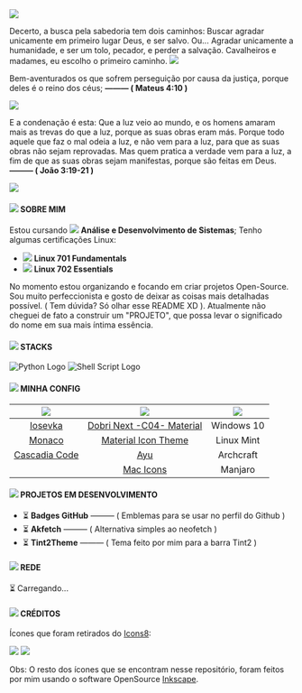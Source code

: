 <img src='https://cdn.discordapp.com/attachments/757631178193764474/1070787193859227708/line.png'>

Decerto, a busca pela sabedoria tem dois caminhos: Buscar agradar unicamente em primeiro lugar Deus, e ser salvo. Ou... Agradar unicamente a humanidade, e ser um tolo, pecador, e perder a salvação. Cavalheiros e madames, eu escolho o primeiro caminho.
<img src='https://cdn.discordapp.com/attachments/757631178193764474/1070787193859227708/line.png'>

<!-- —————— Abrimento dos versículos —————— -->

Bem-aventurados os que sofrem perseguição por causa da justiça, porque deles é o reino dos céus;
<strong> ——— ( Mateus 4:10 ) </strong>

<img src='https://cdn.discordapp.com/attachments/757631178193764474/1070787193859227708/line.png'>


E a condenação é esta: Que a luz veio ao mundo, e os homens amaram mais as trevas do que a luz, porque as suas obras eram más.
Porque todo aquele que faz o mal odeia a luz, e não vem para a luz, para que as suas obras não sejam reprovadas.
Mas quem pratica a verdade vem para a luz, a fim de que as suas obras sejam manifestas, porque são feitas em Deus.
<strong> ——— ( João 3:19-21 ) </strong>



</em> <!-- —————— Fechamento dos versículos —————— -->

<img src='https://cdn.discordapp.com/attachments/757631178193764474/1070787193859227708/line.png'>

<!-- —————— SOBRE MIM —————— -->
#### ![](https://cdn.discordapp.com/attachments/757631178193764474/1070787521161740338/icon-subtopic.png) SOBRE MIM 

Estou cursando ![](https://cdn.discordapp.com/attachments/757631178193764474/1072989961403506770/graduation.png) **Análise e Desenvolvimento de Sistemas**; Tenho algumas certificações Linux:
-  ![](https://cdn.discordapp.com/attachments/757631178193764474/1072990432855871550/certificate.png) **Linux 701 Fundamentals**
-  ![](https://cdn.discordapp.com/attachments/757631178193764474/1072990432855871550/certificate.png) **Linux 702 Essentials**

No momento estou organizando e focando em criar projetos Open-Source. Sou muito perfeccionista e gosto de deixar as coisas mais detalhadas possível. ( Tem dúvida? Só olhar esse README XD ). Atualmente não cheguei de fato a construir um "PROJETO", que possa levar o significado do nome em sua mais íntima essência.

<!-- —————— SOBRE MIM —————— -->


<!-- —————— LINGUAGENS —————— -->
#### ![](https://cdn.discordapp.com/attachments/757631178193764474/1070787521161740338/icon-subtopic.png) STACKS 

![Python Logo](https://cdn.discordapp.com/attachments/569005079932305410/994056796803190844/python.png "Python")
![Shell Script Logo](https://cdn.discordapp.com/attachments/569005079932305410/994058299215462570/shellscript.png "Shell Script")

<!-- —————— LINGUAGENS —————— -->

<!-- —————— CONFIGURAÇÃO —————— -->
#### ![](https://cdn.discordapp.com/attachments/757631178193764474/1070787521161740338/icon-subtopic.png) MINHA CONFIG 


| ![](https://cdn.discordapp.com/attachments/757631178193764474/1078385000350761040/FONTES.png) | ![](https://cdn.discordapp.com/attachments/757631178193764474/1078385861273604216/TEMAS.png) | ![](https://cdn.discordapp.com/attachments/757631178193764474/1078385881527898203/SO.png) |
| :-: | :-: | :-: |
| [Iosevka](https://github.com/be5invis/iosevka)</li> | [Dobri Next -C04- Material](https://marketplace.visualstudio.com/items?itemName=sldobri.bunker) | Windows 10 |
| [Monaco](https://github.com/taodongl/monaco.ttf)</li> | [Material Icon Theme](https://marketplace.visualstudio.com/items?itemName=PKief.material-icon-theme) | Linux Mint |
| [Cascadia Code](https://github.com/microsoft/cascadia-code) | [Ayu](https://marketplace.visualstudio.com/items?itemName=teabyii.ayu) | Archcraft |
| | [Mac Icons](https://marketplace.visualstudio.com/items?itemName=wayou.vscode-icons-mac) | Manjaro | 



<!-- —————— CONFIGURAÇÃO —————— -->

<!-- —————— PROJETOS —————— -->
#### ![](https://cdn.discordapp.com/attachments/757631178193764474/1070787521161740338/icon-subtopic.png) PROJETOS EM DESENVOLVIMENTO

- ⏳ **Badges GitHub** ——— ( Emblemas para se usar no perfil do Github )
- ⏳ **Akfetch** ——— ( Alternativa simples ao neofetch )
- ⏳ **Tint2Theme** ——— ( Tema feito por mim para a barra Tint2 )

<!-- —————— PROJETOS —————— -->


<!-- —————— REDE —————— -->
#### ![](https://cdn.discordapp.com/attachments/757631178193764474/1070787521161740338/icon-subtopic.png) REDE 

⏳ Carregando...

<!-- —————— REDE —————— -->

#### ![](https://cdn.discordapp.com/attachments/757631178193764474/1070787521161740338/icon-subtopic.png) CRÉDITOS

Ícones que foram retirados do [Icons8](https://icons8.com.br/):

![](https://cdn.discordapp.com/attachments/757631178193764474/1072989961403506770/graduation.png) ![](https://cdn.discordapp.com/attachments/757631178193764474/1072990432855871550/certificate.png)

Obs: O resto dos ícones que se encontram nesse repositório, foram feitos por mim usando o software OpenSource [Inkscape](https://inkscape.org/pt-br/).
